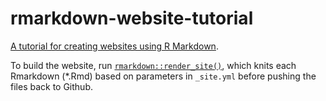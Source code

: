# rmarkdown-website-tutorial
[A tutorial for creating websites using R Markdown](https://jules32.github.io/rmarkdown-website-tutorial/).

To build the website, run [`rmarkdown::render_site()`](http://rmarkdown.rstudio.com/rmarkdown_websites.html), which knits each Rmarkdown (*.Rmd) based on parameters in `_site.yml` before pushing the files back to Github. 
